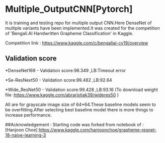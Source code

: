 # Multiple_OutputCNN[Pytorch]
It is training and testing repo for multiple output CNN.Here DenseNet of multiple variants have been implemented.It was created for the competition of 'Bengali.AI Handwritten Grapheme Classification' in Kaggle.

Competition link : https://www.kaggle.com/c/bengaliai-cv19/overview

## Validation score
*DenseNet169 - Validation score:98.349 ,LB:Timeout error

*Se-ResNext50 - Validation score:99.482 ,LB:92.64 

*Wide_ResNet50 - Validation score:99.428 ,LB:93.16  (To download weight file :https://www.kaggle.com/abraristiak39/wideres50 )

All are for grayscale image size of 64*64.These baseline models seem to be overfitting.After selecting best baseline model there is more things to increase performance. 



##Acknowledgement :
Starting code was forked from notebook of :[Hanjoon Choe] https://www.kaggle.com/hanjoonchoe/grapheme-resnet-18-naive-learning-3

